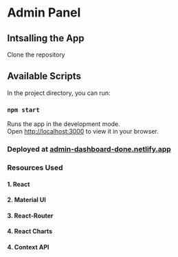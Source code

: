 # Admin Panel

## Intsalling the App

Clone the repository

## Available Scripts

In the project directory, you can run:

### `npm start`

Runs the app in the development mode.\
Open [http://localhost:3000](http://localhost:3000) to view it in your browser.

### Deployed at [admin-dashboard-done.netlify.app](https://admin-dashboard-done.netlify.app/)

### Resources Used

#### 1. React

#### 2. Material UI

#### 3. React-Router

#### 4. React Charts

#### 4. Context API
